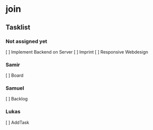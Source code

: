 ﻿# join

<h2>Tasklist</h2>

<h3>Not assigned yet</h3>
[ ] Implement Backend on Server 
[ ] Imprint
[ ] Responsive Webdesign

<h3>Samir</h3>
[ ] Board

<h3>Samuel</h3>
[ ] Backlog 

<h3>Lukas</h3>
[ ] AddTask


